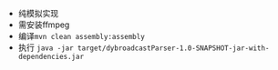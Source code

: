 - 纯模拟实现
- 需安装ffmpeg
- 编译` mvn clean assembly:assembly `
- 执行 ` java -jar target/dybroadcastParser-1.0-SNAPSHOT-jar-with-dependencies.jar `